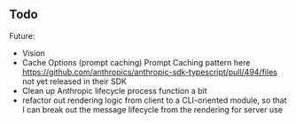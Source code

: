 ## Todo

Future:

- Vision
- Cache Options (prompt caching)
  Prompt Caching pattern here https://github.com/anthropics/anthropic-sdk-typescript/pull/494/files
  not yet released in their SDK
- Clean up Anthropic lifecycle process function a bit
- refactor out rendering logic from client to a CLI-oriented module, so that I can break out the message lifecycle from the rendering for server use
